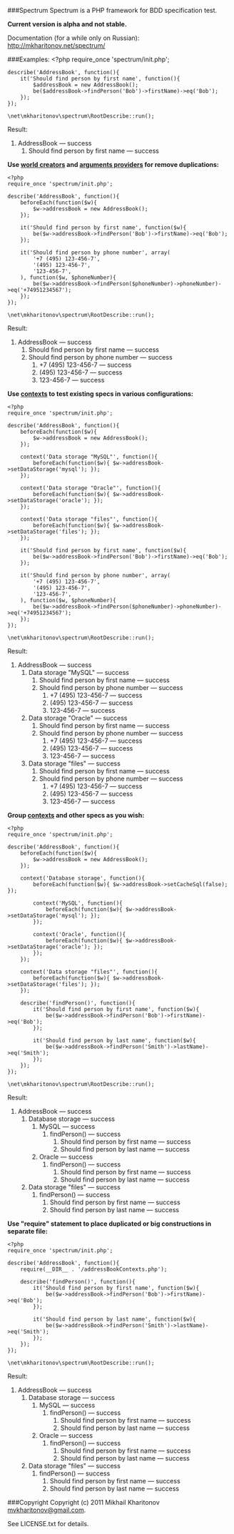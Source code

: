 ###Spectrum
Spectrum is a PHP framework for BDD specification test.

**Current version is alpha and not stable.**

Documentation (for a while only on Russian): http://mkharitonov.net/spectrum/

###Examples:
	<?php
	require_once 'spectrum/init.php';

	describe('AddressBook', function(){
		it('Should find person by first name', function(){
			$addressBook = new AddressBook();
			be($addressBook->findPerson('Bob')->firstName)->eq('Bob');
		});
	});

	\net\mkharitonov\spectrum\RootDescribe::run();

Result:

1. AddressBook — success
	1. Should find person by first name — success

**Use [world creators](http://mkharitonov.net/spectrum/#worlds) and [arguments providers](http://mkharitonov.net/spectrum/#arguments-providers) for remove duplications:**

	<?php
	require_once 'spectrum/init.php';

	describe('AddressBook', function(){
		beforeEach(function($w){
			$w->addressBook = new AddressBook();
		});

		it('Should find person by first name', function($w){
			be($w->addressBook->findPerson('Bob')->firstName)->eq('Bob');
		});

		it('Should find person by phone number', array(
			'+7 (495) 123-456-7',
			'(495) 123-456-7',
			'123-456-7',
		), function($w, $phoneNumber){
			be($w->addressBook->findPerson($phoneNumber)->phoneNumber)->eq('+74951234567');
		});
	});

	\net\mkharitonov\spectrum\RootDescribe::run();

Result:

1. AddressBook — success
	1. Should find person by first name — success
	2. Should find person by phone number — success
		1. +7 (495) 123-456-7 — success
		2. (495) 123-456-7 — success
		3. 123-456-7 — success

**Use [contexts](http://mkharitonov.net/spectrum/#contexts) to test existing specs in various configurations:**

	<?php
	require_once 'spectrum/init.php';

	describe('AddressBook', function(){
		beforeEach(function($w){
			$w->addressBook = new AddressBook();
		});

		context('Data storage "MySQL"', function(){
			beforeEach(function($w){ $w->addressBook->setDataStorage('mysql'); });
		});

		context('Data storage "Oracle"', function(){
			beforeEach(function($w){ $w->addressBook->setDataStorage('oracle'); });
		});

		context('Data storage "files"', function(){
			beforeEach(function($w){ $w->addressBook->setDataStorage('files'); });
		});

		it('Should find person by first name', function($w){
			be($w->addressBook->findPerson('Bob')->firstName)->eq('Bob');
		});

		it('Should find person by phone number', array(
			'+7 (495) 123-456-7',
			'(495) 123-456-7',
			'123-456-7',
		), function($w, $phoneNumber){
			be($w->addressBook->findPerson($phoneNumber)->phoneNumber)->eq('+74951234567');
		});
	});

	\net\mkharitonov\spectrum\RootDescribe::run();

Result:

1. AddressBook — success
	1. Data storage "MySQL" — success
		1. Should find person by first name — success
		2. Should find person by phone number — success
			1. +7 (495) 123-456-7 — success
			2. (495) 123-456-7 — success
			3. 123-456-7 — success
	2. Data storage "Oracle" — success
		1. Should find person by first name — success
		2. Should find person by phone number — success
			1. +7 (495) 123-456-7 — success
			2. (495) 123-456-7 — success
			3. 123-456-7 — success
	3. Data storage "files" — success
		1. Should find person by first name — success
		2. Should find person by phone number — success
			1. +7 (495) 123-456-7 — success
			2. (495) 123-456-7 — success
			3. 123-456-7 — success

**Group [contexts](http://mkharitonov.net/spectrum/#contexts) and other specs as you wish:**

	<?php
	require_once 'spectrum/init.php';

	describe('AddressBook', function(){
		beforeEach(function($w){
			$w->addressBook = new AddressBook();
		});

		context('Database storage', function(){
			beforeEach(function($w){ $w->addressBook->setCacheSql(false); });

			context('MySQL', function(){
				beforeEach(function($w){ $w->addressBook->setDataStorage('mysql'); });
			});

			context('Oracle', function(){
				beforeEach(function($w){ $w->addressBook->setDataStorage('oracle'); });
			});
		});

		context('Data storage "files"', function(){
			beforeEach(function($w){ $w->addressBook->setDataStorage('files'); });
		});

		describe('findPerson()', function(){
			it('Should find person by first name', function($w){
				be($w->addressBook->findPerson('Bob')->firstName)->eq('Bob');
			});

			it('Should find person by last name', function($w){
				be($w->addressBook->findPerson('Smith')->lastName)->eq('Smith');
			});
		});
	});

	\net\mkharitonov\spectrum\RootDescribe::run();

Result:

1. AddressBook — success
	1. Database storage — success
		1. MySQL — success
			1. findPerson() — success
				1. Should find person by first name — success
				2. Should find person by last name — success
		2. Oracle — success
			1. findPerson() — success
				1. Should find person by first name — success
				2. Should find person by last name — success
	2. Data storage "files" — success
		1. findPerson() — success
			1. Should find person by first name — success
			2. Should find person by last name — success

**Use "require" statement to place duplicated or big constructions in separate file:**

	<?php
	require_once 'spectrum/init.php';

	describe('AddressBook', function(){
		require(__DIR__ . '/addressBookContexts.php');

		describe('findPerson()', function(){
			it('Should find person by first name', function($w){
				be($w->addressBook->findPerson('Bob')->firstName)->eq('Bob');
			});

			it('Should find person by last name', function($w){
				be($w->addressBook->findPerson('Smith')->lastName)->eq('Smith');
			});
		});
	});

	\net\mkharitonov\spectrum\RootDescribe::run();

Result:

1. AddressBook — success
	1. Database storage — success
		1. MySQL — success
			1. findPerson() — success
				1. Should find person by first name — success
				2. Should find person by last name — success
		2. Oracle — success
			1. findPerson() — success
				1. Should find person by first name — success
				2. Should find person by last name — success
	2. Data storage "files" — success
		1. findPerson() — success
			1. Should find person by first name — success
			2. Should find person by last name — success

###Copyright
Copyright (c) 2011 Mikhail Kharitonov <mvkharitonov@gmail.com>.

See LICENSE.txt for details.